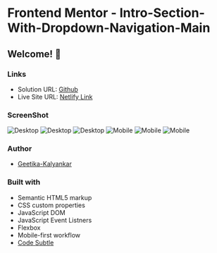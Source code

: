 # Frontend Mentor - Intro-Section-With-Dropdown-Navigation-Main
## Welcome! 👋

### Links

- Solution URL: [Github](https://github.com/geetika-kalyankar/Junior-level-Javascript-project/tree/main/Junior%20level/contact-form-main)
- Live Site URL: [Netlify Link](https://fastidious-dusk-9a5789.netlify.app/)

### ScreenShot

![Desktop](https://github.com/geetika-kalyankar/Junior-level-Javascript-project/blob/main/Junior%20level/contact-form-main/ScreenShot/Error%20D.png)
![Desktop](https://github.com/geetika-kalyankar/Junior-level-Javascript-project/blob/main/Junior%20level/contact-form-main/ScreenShot/Form%20-D.png)
![Desktop](https://github.com/geetika-kalyankar/Junior-level-Javascript-project/blob/main/Junior%20level/contact-form-main/ScreenShot/Success%20D.png)
![Mobile](https://github.com/geetika-kalyankar/Junior-level-Javascript-project/blob/main/Junior%20level/contact-form-main/ScreenShot/Form%20M.png)
![Mobile](https://github.com/geetika-kalyankar/Junior-level-Javascript-project/blob/main/Junior%20level/contact-form-main/ScreenShot/Error%20M.png)
![Mobile](https://github.com/geetika-kalyankar/Junior-level-Javascript-project/blob/main/Junior%20level/contact-form-main/ScreenShot/Form%20M.png)

### Author

- [Geetika-Kalyankar](https://www.linkedin.com/in/geetika-kalyankar/)


### Built with

- Semantic HTML5 markup
- CSS custom properties
- JavaScript DOM 
- JavaScript Event Listners
- Flexbox
- Mobile-first workflow
- [Code Subtle](https://www.linkedin.com/company/code-subtle/)
